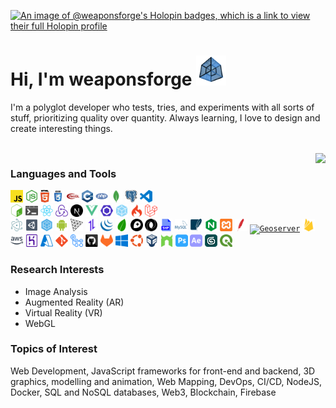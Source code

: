 [![An image of @weaponsforge's Holopin badges, which is a link to view their full Holopin profile](https://holopin.me/weaponsforge)](https://holopin.io/@weaponsforge)

# Hi, I'm weaponsforge <img src='tesseract3.gif' width=48 height=48 />

I'm a polyglot developer who tests, tries, and experiments with all sorts of stuff, prioritizing quality over quantity. Always learning, I love to design and create interesting things.

<p>
  <br />
  <img align="right" src="https://github-readme-stats.vercel.app/api?username=weaponsforge&theme=algolia&show_icons=true&count_private=true" />

  <p>
    <h3>Languages and Tools</h3>
    <code><a href="https://developer.mozilla.org/en-US/docs/Web/JavaScript"><img height="20" alt="Javascript" src="icons/javascript.svg"/></a></code>
    <code><a href="https://nodejs.org/en/"><img height="20" alt="NodeJS" src="icons/nodejs.svg"/></a></code>
    <code><a href="https://en.wikipedia.org/wiki/HTML5"><img height="20" alt="HTML5" src="icons/html5.svg"></a></code>
    <code><a href="https://en.wikipedia.org/wiki/CSS"><img height="20" alt="CSS3" src="icons/css.svg"></a></code>
    <code><a href="https://get.webgl.org/"><img height="20" alt="WebGL" src="icons/webgl.svg"></a></code>
    <code><a href="https://en.wikipedia.org/wiki/C%2B%2B"><img height="20" alt="C++" src="icons/cpp.svg"></a></code>
    <code><a href="https://www.php.net/"><img height="20" alt="PHP" src="icons/php.svg"/></a></code>
    <code><a href="https://www.mongodb.com/"><img height="20" alt="MongoDB" src="icons/mongodb.svg"/></a></code>
    <code><a href="https://www.postgresql.org/"><img height="20" alt="PostgreSQL" src="icons/postgresql.svg"/></a></code>
    <code><a href="https://code.visualstudio.com/"><img height="20" alt="Visual Studio Code" src="icons/vscode.svg"/></a></code><br />
    <code><a href="https://en.wikipedia.org/wiki/Bash_(Unix_shell)"><img height="20" alt="Bash scripts" src="icons/bash.svg"></a></code>
    <code><a href="https://en.wikipedia.org/wiki/Batch_file"><img height="20" alt="Batch scripts" src="icons/windowsterminal.svg"></a></code>
    <code><a href="https://reactjs.org/docs/create-a-new-react-app.html"><img height="20" alt="React" src="icons/react-original.svg"/></a></code>
    <code><a href="https://redux-toolkit.js.org/"><img height="20" alt="Redux" src="icons/redux.svg"/></a></code>
    <code><a href="https://nextjs.org/"><img height="20" alt="NextJS" src="icons/nextjs.svg"/></a></code>
    <code><a href="https://vuejs.org/"><img height="20" alt="VueJS" src="icons/vue.svg"/></a></code>
    <code><a href="https://eslint.org/"><img height="20" alt="Webpack" src="icons/eslint.svg"/></a></code>
    <code><a href="https://webpack.js.org/"><img height="20" alt="Webpack" src="icons/webpack.svg"/></a></code>
    <code><a href="https://codeigniter.com/"><img height="20" alt="Codeigniter" src="icons/codeigniter.svg"/></a></code>
    <code><a href="https://laravel.com/"><img height="20" alt="Laravel" src="icons/laravel.svg"/></a></code><br />
    <code><a href="https://www.electronjs.org/"><img height="20" alt="Electron" src="icons/electron.svg"/></a></code>
    <code><a href="https://unity.com/"><img height="20" alt="Unity3D" src="icons/unity3d.svg"/></a></code>
    <code><a href="https://sequelize.org/"><img height="20" alt="Sequelize" src="icons/sequelize.svg"/></a></code>
    <code><a href="https://developer.android.com/"><img height="20" alt="Android native" src="icons/android.svg"/></a></code>
    <code><a href="https://threejs.org/"><img height="20" alt="ThreeJS" src="icons/threejs.svg"/></a></code>
    <code><a href="https://axios-http.com/"><img height="20" alt="Axios" src="icons/axios.svg"/></a></code>
    <code><a href="https://jquery.com/"><img height="20" alt="JQuery" src="icons/jquery.svg"/></a></code>
    <code><a href="https://leafletjs.com/"><img height="20" alt="Leaflet" src="icons/leaflet.svg"/></a></code>
    <code><a href="https://www.mapbox.com/"><img height="20" alt="MapBox" src="icons/mapbox.svg"/></a></code>
    <code><a href="https://www.json.org/json-en.html"><img height="20" alt="JSON" src="icons/json.svg"/></a></code>
    <code><a href="https://en.wikipedia.org/wiki/Shapefile"><img height="20" alt="Shapefile" src="icons/shapefile.svg"/></a></code>
    <code><a href="https://www.mysql.com/"><img height="20" alt="MySQL" src="icons/mysql.svg"/></a></code>
    <code><a href="https://www.sqlite.org/index.html"><img height="20" alt="SQLite" src="icons/sqlite.svg"/></a></code>
    <code><a href="https://www.nginx.com/"><img height="20" alt="Nginx" src="icons/nginx.svg"/></a></code>
    <code><a href="https://www.apachefriends.org/"><img height="20" alt="XAMPP" src="icons/xampp.svg"/></a></code>
    <code><a href="https://httpd.apache.org/"><img height="20" alt="Apache" src="icons/apache.svg"/></a></code>
    <code><a href="https://geoserver.org/"><img height="20" alt="Geoserver" src="icons/geoserver.ico"/></a></code>
    <code><a href="https://firebase.google.com/"><img height="20" alt="Firebase" src="icons/firebase.svg"/></a></code>
    <code><a href="https://aws.amazon.com/"><img height="20" alt="Amazon Web Services" src="icons/aws.svg"/></a></code>
    <code><a href="https://www.heroku.com/"><img height="20" alt="Heroku" src="icons/heroku.svg"/></a></code>
    <code><a href="https://azure.microsoft.com/en-us"><img height="20" alt="Microsoft Azure" src="icons/microsoft-azure.svg"/></a></code>
    <code><a href="https://git-scm.com/"><img height="20" alt="Git" src="icons/git-original.svg"/></a></code>
    <code><a href="https://github.com/features/actions"><img height="20" alt="Github Actions" src="icons/gh-actions.svg"/></a></code>
    <code><a href="https://github.com/"><img height="20" alt="Github" src="icons/github.svg"/></a></code>
    <code><a href="https://about.gitlab.com/"><img height="20" alt="Gitlab" src="icons/gitlab.svg"/></a></code>
    <code><a href="https://www.microsoft.com/en-ph/"><img height="20" alt="Windows" src="icons/windows.svg"/></a></code>
    <code><a href="https://ubuntu.com/"><img height="20" alt="Ubuntu" src="icons/ubuntu.svg"/></a></code>
    <code><a href="https://www.virtualbox.org/"><img height="20" alt="Oracle Virtual Box" src="icons/virtualbox.svg"/></a></code>
    <code><a href="https://nodemon.io/"><img height="20" alt="Nodemon" src="icons/nodemon.svg"/></a></code>
    <code><a href="https://www.adobe.com/ph_en/products/photoshop.html"><img height="20" alt="Adobe Photoshop" src="icons/adobe-photoshop.svg"/></a></code>
    <code><a href="https://www.adobe.com/ph_en/products/aftereffects.html"><img height="20" alt="Adobe After Effects" src="icons/adobe-ae.svg"/></a></code>
    <code><a href="https://asean.autodesk.com/products/3ds-max/overview?term=1-YEAR&tab=subscription"><img height="20" alt="3ds Max" src="icons/3dsmax.png"/></a></code>
    <code><a href="https://qgis.org/en/site/"><img height="20" alt="QGIS" src="icons/qgis.svg"/></a></code>
  </p>
</p>



### Research Interests

- Image Analysis
- Augmented Reality (AR)
- Virtual Reality (VR)
- WebGL

### Topics of Interest

Web Development, JavaScript frameworks for front-end and backend, 3D graphics, modelling and animation, Web Mapping, DevOps, CI/CD, NodeJS, Docker, SQL and NoSQL databases, Web3, Blockchain, Firebase

